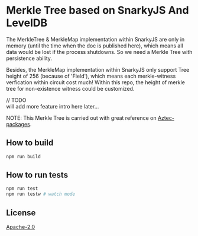 # Merkle Tree based on SnarkyJS And LevelDB

The MerkleTree & MerkleMap implementation within SnarkyJS are only in memory (until the time when the doc is published here), which means all data would be lost if the process shutdowns. So we need a Merkle Tree with persistence ability.

Besides, the MerkleMap implementation within SnarkyJS only support Tree height of 256 (because of 'Field'), which means each merkle-witness verfication within circuit cost much! 
Within this repo, the height of merkle tree for non-existence witness could be customized.

// TODO  
will add more feature intro here later...

NOTE: This Merkle Tree is carried out with great reference on [Aztec-packages](https://github.com/AztecProtocol/aztec-packages/tree/master/yarn-project/merkle-tree).

## How to build

```sh
npm run build
```

## How to run tests

```sh
npm run test
npm run testw # watch mode
```


## License

[Apache-2.0](LICENSE)
